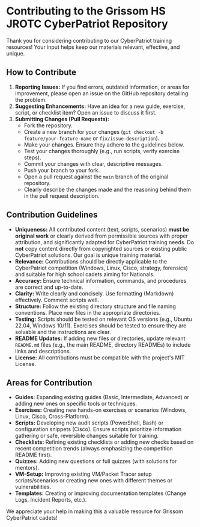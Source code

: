 # Contributing to the Grissom HS JROTC CyberPatriot Repository

Thank you for considering contributing to our CyberPatriot training resources! Your input helps keep our materials relevant, effective, and unique.

## How to Contribute

1.  **Reporting Issues:** If you find errors, outdated information, or areas for improvement, please open an issue on the GitHub repository detailing the problem.
2.  **Suggesting Enhancements:** Have an idea for a new guide, exercise, script, or checklist item? Open an issue to discuss it first.
3.  **Submitting Changes (Pull Requests):**
    *   Fork the repository.
    *   Create a new branch for your changes (`git checkout -b feature/your-feature-name` or `fix/issue-description`).
    *   Make your changes. Ensure they adhere to the guidelines below.
    *   Test your changes thoroughly (e.g., run scripts, verify exercise steps).
    *   Commit your changes with clear, descriptive messages.
    *   Push your branch to your fork.
    *   Open a pull request against the `main` branch of the original repository.
    *   Clearly describe the changes made and the reasoning behind them in the pull request description.

## Contribution Guidelines

*   **Uniqueness:** All contributed content (text, scripts, scenarios) **must be original work** or clearly derived from permissible sources with proper attribution, and significantly adapted for CyberPatriot training needs. Do **not** copy content directly from copyrighted sources or existing public CyberPatriot solutions. Our goal is unique training material.
*   **Relevance:** Contributions should be directly applicable to the CyberPatriot competition (Windows, Linux, Cisco, strategy, forensics) and suitable for high school cadets aiming for Nationals.
*   **Accuracy:** Ensure technical information, commands, and procedures are correct and up-to-date.
*   **Clarity:** Write clearly and concisely. Use formatting (Markdown) effectively. Comment scripts well.
*   **Structure:** Follow the existing directory structure and file naming conventions. Place new files in the appropriate directories.
*   **Testing:** Scripts should be tested on relevant OS versions (e.g., Ubuntu 22.04, Windows 10/11). Exercises should be tested to ensure they are solvable and the instructions are clear.
*   **README Updates:** If adding new files or directories, update relevant `README.md` files (e.g., the main README, directory READMEs) to include links and descriptions.
*   **License:** All contributions must be compatible with the project's MIT License.

## Areas for Contribution

*   **Guides:** Expanding existing guides (Basic, Intermediate, Advanced) or adding new ones on specific tools or techniques.
*   **Exercises:** Creating new hands-on exercises or scenarios (Windows, Linux, Cisco, Cross-Platform).
*   **Scripts:** Developing new audit scripts (PowerShell, Bash) or configuration snippets (Cisco). Ensure scripts prioritize information gathering or safe, reversible changes suitable for training.
*   **Checklists:** Refining existing checklists or adding new checks based on recent competition trends (always emphasizing the competition README first).
*   **Quizzes:** Adding new questions or full quizzes (with solutions for mentors).
*   **VM-Setup:** Improving existing VM/Packet Tracer setup scripts/scenarios or creating new ones with different themes or vulnerabilities.
*   **Templates:** Creating or improving documentation templates (Change Logs, Incident Reports, etc.).

We appreciate your help in making this a valuable resource for Grissom CyberPatriot cadets!
